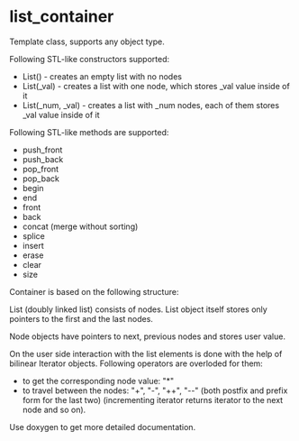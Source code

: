 list_container
==============

Template class, supports any object type.

Following STL-like constructors supported:
- List() - creates an empty list with no nodes
- List(_val) - creates a list with one node, which stores _val value inside of it
- List(_num, _val) - creates a list with _num nodes, each of them stores _val value inside of it

Following STL-like methods are supported:
- push_front
- push_back
- pop_front
- pop_back
- begin
- end
- front
- back
- concat (merge without sorting)
- splice
- insert
- erase
- clear
- size

Container is based on the following structure:

List (doubly linked list) consists of nodes. List object itself stores only pointers to the first and the last nodes.

Node objects have pointers to next, previous nodes and stores user value.

On the user side interaction with the list elements is done with the help of bilinear Iterator objects. Following operators are overloded for them:
- to get the corresponding node value: "*"
- to travel between the nodes: "+", "-", "++", "--" (both postfix and prefix form for the last two) (incrementing iterator returns iterator to the next node and so on).


Use doxygen to get more detailed documentation.
